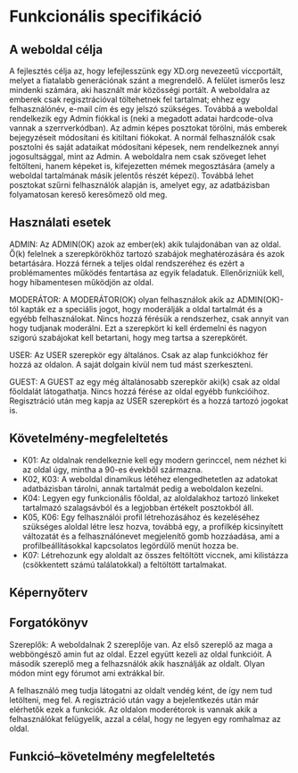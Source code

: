 # Funkcionális specifikáció

## A weboldal célja

A fejlesztés célja az, hogy lefejlesszünk egy XD.org nevezeetű viccportált, melyet a fiatalabb generációnak szánt a megrendelő.
A felület ismerős lesz mindenki számára, aki használt már közösségi portált.
A weboldalra az emberek csak regisztrációval töltehetnek fel tartalmat; ehhez egy felhasználónév, e-mail cím és egy jelszó szükséges.
Továbbá a weboldal rendelkezik egy Admin fiókkal is (neki a megadott adatai hardcode-olva vannak a szerrverkódban).
Az admin képes posztokat törölni, más emberek bejegyzéseit módosítani és kitiltani fiókokat.
A normál felhasználók csak posztolni és saját adataikat módosítani képesek, nem rendelkeznek annyi jogosultsággal, mint az Admin.
A weboldalra nem csak szöveget lehet feltölteni, hanem képeket is, kifejezetten mémek megosztására (amely a weboldal tartalmának másik jelentős részét képezi).
Továbbá lehet posztokat szűrni felhasználók alapján is, amelyet egy, az adatbázisban folyamatosan kereső keresőmező old meg.

## Használati esetek

ADMIN: Az ADMIN(OK) azok az ember(ek) akik tulajdonában van az oldal. Ő(k) felelnek a szerepkörökhöz tartozó szabájok meghatérozására és azok betartására. Hozzá férnek a teljes oldal rendszeréhez és ezért a problémamentes működés fentartása az egyik feladatuk. Ellenőrizniük kell, hogy hibamentesen működjön az oldal.

MODERÁTOR: A MODERÁTOR(OK) olyan felhasználok akik az ADMIN(OK)-tól kapták ez a speciális jogot, hogy moderálják a oldal tartalmát és a egyébb felhasználokat. Nincs hozzá férésük a rendszerhez, csak annyit van hogy tudjanak moderálni. Ezt a szerepkört ki kell érdemelni és nagyon szigorú szabájokat kell betartani, hogy meg tartsa a szerepkörét.

USER: Az USER szerepkör egy általános. Csak az alap funkciókhoz fér hozzá az oldalon. A saját dolgain kívül nem tud mást szerkeszteni.

GUEST: A GUEST az egy még általánosabb szerepkör aki(k) csak az oldal főoldalát látogathatja. Nincs hozzá férése az oldal egyébb funkcióihoz. Regisztráció után meg kapja az USER szerepkört és a hozzá tartozó jogokat is.

## Követelmény-megfeleltetés

- K01: Az oldalnak rendelkeznie kell egy modern gerinccel, nem nézhet ki az oldal úgy,
mintha a 90-es évekből származna.
- K02, K03: A weboldal dinamikus létéhez elengedhetetlen az adatokat adatbázisban tárolni,
annak tartalmát pedig a weboldalon kezelni.
- K04: Legyen egy funkcionális főoldal, az aloldalakhoz tartozó linkeket tartalmazó szalagsávból
és a legjobban értékelt posztokból áll.
- K05, K06: Egy felhasználói profil létrehozásához és kezeléséhez szükséges aloldal létre lesz hozva,
továbbá egy, a profilkép kicsinyített változatát és a felhasználónevet megjelenítő gomb hozzáadása,
ami a profilbeállításokkal kapcsolatos legördülő menüt hozza be.
- K07: Létrehozunk egy aloldalt az összes feltöltött viccnek,
ami kilistázza (csökkentett számú találatokkal) a feltöltött tartalmakat.

## Képernyőterv



## Forgatókönyv

Szereplők: A weboldalnak 2 szereplője van. Az első szereplő az maga a webböngésző amin fut az oldal. Ezzel együtt kezeli az oldal funkcióit. A második szereplő meg a felhazsnálók akik használják az oldalt. Olyan módon mint egy fórumot ami extrákkal bír.

A felhasználó meg tudja látogatni az oldalt vendég ként, de így nem tud letölteni, meg fel. A regisztráció után vagy a bejelentkezés után már elérhetők ezek a funkciók. Az oldalon moderétorok is vannak akik a felhasználókat felügyelik, azzal a célal, hogy ne legyen egy romhalmaz az oldal.

## Funkció–követelmény megfeleltetés
